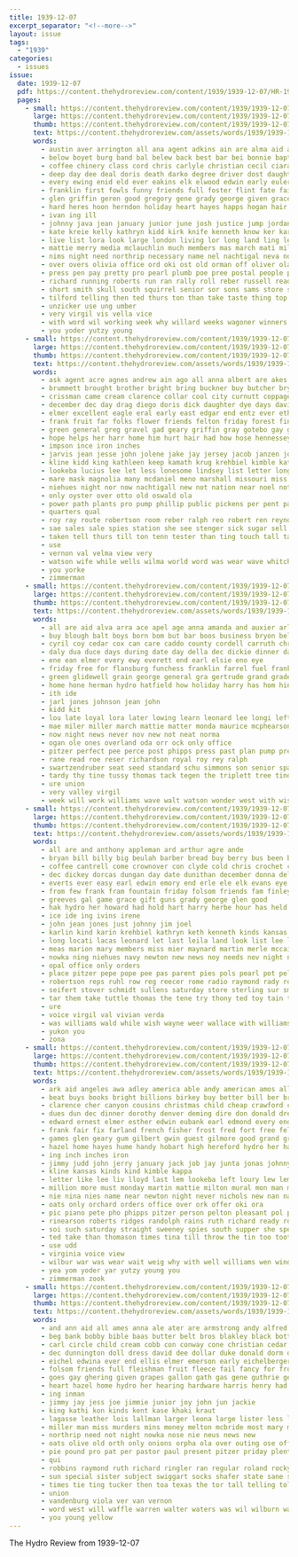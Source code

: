 ```yaml
---
title: 1939-12-07
excerpt_separator: "<!--more-->"
layout: issue
tags:
  - "1939"
categories:
  - issues
issue:
  date: 1939-12-07
  pdf: https://content.thehydroreview.com/content/1939/1939-12-07/HR-1939-12-07.pdf
  pages:
    - small: https://content.thehydroreview.com/content/1939/1939-12-07/small/HR-1939-12-07-01.jpg
      large: https://content.thehydroreview.com/content/1939/1939-12-07/large/HR-1939-12-07-01.jpg
      thumb: https://content.thehydroreview.com/content/1939/1939-12-07/thumbnails/HR-1939-12-07-01.jpg
      text: https://content.thehydroreview.com/assets/words/1939/1939-12-07/HR-1939-12-07-01.txt
      words:
        - austin aver arrington all ana agent adkins ain are alma aid ault annie armstrong atter and ark ago avery anderson ani albert
        - below boyet burg band bal belew back best bar bei bonnie baptist beach buy bail big buckner blaine boys ball blevins bozarth buck bushman body belong ban bandy barber bridge beckham burkhalter bard boy bank bald bonds blackwell but been boyles bridgeport baza broadway butler born brummett business began black
        - coffee chinery class cord chris carlyle christian cecil ciara church curtis come can china cornish colony clobes cedar came cast cockerel christmas county court charles clara certain coy cox christ college cate clinton corner cole check count coble canyon cording cope christi comes crissman cause case col chest city carolina cristian cornelson conti chas caddo craw close comment cold
        - deep day dee deal doris death darko degree driver dost daughters dora days don ded ditmore dean dark dolph doyle dry dort danger doing dec december director
        - every ewing enid eld ever eakins elk elwood edwin early euler ethel end eakin eng earl ember edgar
        - franklin first fowls funny friends full foster flint fate fait flow fatal farms fought fresh foy friday favor farm forget for farmer frost former foreman from free fred few
        - glen griffin geren good gregory gene grady george given grace
        - hard heres hoon herndon holiday heart hayes happs hogan hair hot had high half hinton honor harding horning hugh henry harges hydro hight howard helen henke holland hart held hanger hidden hanks hugo home hamil her how hamilton hint hew has hunting herford heger herman hens hardware hatfield hope harold hop heads
        - ivan ing ill
        - johnny java jean january junior june josh justice jump jordan jack jennie john jim just joe
        - kate kreie kelly kathryn kidd kirk knife kenneth know ker karlin kind
        - live list lora look large london living lor long land ling levi lit leven lee later logan loud lenora lucile last leo lenz let legion lloyd liv lunch lewis lasley
        - mattie merry media mclauchlin much members mas march mati miller myrtle mens manger machin made mich mccullock maid miss most mix mail mat mission mis monday more men must maria matter many moti morning marl martin miles mest man
        - nims night need northrip necessary name nel nachtigal neva note north new ned now near nachtigall nora nowka not notice
        - over overs olivia office ord oki ost old orman off oliver ola only olevia
        - press pen pay pretty pro pearl plumb poe pree postal people pam pat pauline perry pitzer proud per public paper parcel part peace payne person parcels place pal present
        - richard running roberts run ran rally roll reber russell reading real rock rush ready ruby rams river raymond room roy rowan randall regular radio robertson rates rich rivers ray red
        - short smith skull south squirrel senior sor sons sams store shields strong safe standard summer stewart stocks shoe shook set senator string such son second seven saturday style suter simpson show sane star stores speaker sale space say station special service speak she sunda stella speaks shanks sunday spies sith school streets state sodders sil sues sit shows struck sell sutton said still sank sales scott
        - tilford telling then ted thurs ton than take taste thing top tucker them thomas tindal tag trope times the town thomason truly tribe tooman terrell taylor
        - unzicker use ung umber
        - very virgil vis vella vice
        - with word wil working week why willard weeks wagoner winners waller write will way wheat ware well wen wife want walter windows wells willy was weatherford whisler while west watson works wai wyatt white wal work
        - you yoder yutzy young
    - small: https://content.thehydroreview.com/content/1939/1939-12-07/small/HR-1939-12-07-02.jpg
      large: https://content.thehydroreview.com/content/1939/1939-12-07/large/HR-1939-12-07-02.jpg
      thumb: https://content.thehydroreview.com/content/1939/1939-12-07/thumbnails/HR-1939-12-07-02.jpg
      text: https://content.thehydroreview.com/assets/words/1939/1939-12-07/HR-1939-12-07-02.txt
      words:
        - ask agent acre agnes andrew ain ago all anna albert are akes ana ames aso alex arthur and anthony
        - brummett brought brother bright bring buckner buy butcher bryan block back brow barnard bassler bryant bank best bryson bean beach buckmaster business butler ball been belle bridgeport better brothers brave bennett ber barn buddy burton baby black bob books
        - crissman came cream clarence collar cool city curnutt coppage charles carl charlie cox coors come cattle card county coupe child care can chesley console christmas coats clinton case
        - december dec day drag diego doris dick daughter dye days david dee dennis drew daughters dinn dinner dear dalke death dan darko
        - elmer excellent eagle eral early east edgar end entz ever ethyl eloise earl every
        - frank fruit far folks flower friends felton friday forest fine froese from field fam fan free full farm for fresh frost finer front
        - green general greg gravel gad geary griffin gray gotebo gay good george guetta guthrie gress grade ground gordon gone gift guest gas gregg glen
        - hope helps her harr home him hurt hair had how hose hennessey hard howerton herd house hollywood hai hop hedge harry holiday hem harding hour hardware han henry hed hes hot howar hart harvard hosp hatfield hydro hollis haley has
        - impson ince iron inches
        - jarvis jean jesse john jolene jake jay jersey jacob janzen joe johnston jordan julia jan joy jack
        - kline kidd king kathleen keep kamath krug krehbiel kimble kathryn khon know
        - lookeba lucius lee let less lonesome lindsey list letter long live life lone loretta little lovely lenz land line loan lease lloyd
        - mare mask magnolia many mcdaniel meno marshall missouri miss murphy mckee man much monday majors mountain miller men morning midget milk must mier means more moon master made model
        - niehues night nor now nachtigall new not nation near noel notice nice north
        - only oyster over otto old oswald ola
        - power path plants pro pump phillip public pickens per pent pay pryor powers pauline patron pankratz price piedmont piano
        - quarters qual
        - roy ray route robertson room reber ralph reo robert ren reynolds record rent robbins roberta raw rawleigh rier radio rudie
        - sae sales sale spies station she see stenger sick sugar sell side shipp saturday sat south special sand sheldon shepherd shall smith sister swe store son service sen simpson soon still standard sunday stand san supper style small stock sad sund silk susie
        - taken tell thurs till ton tenn tester than ting touch tall tam talkington truly tindel tudor take tou thiessen them taylor the
        - use
        - vernon val velma view very
        - watson wife while wells wilma world word was wear wave whitchurch write went wyatt warde want wide worlds williams wil win well weight weatherford weeks way winter with will
        - you yorke
        - zimmerman
    - small: https://content.thehydroreview.com/content/1939/1939-12-07/small/HR-1939-12-07-03.jpg
      large: https://content.thehydroreview.com/content/1939/1939-12-07/large/HR-1939-12-07-03.jpg
      thumb: https://content.thehydroreview.com/content/1939/1939-12-07/thumbnails/HR-1939-12-07-03.jpg
      text: https://content.thehydroreview.com/assets/words/1939/1939-12-07/HR-1939-12-07-03.txt
      words:
        - all are aid alva arra ace apel age anna amanda and auxier arletta andy assi american austin
        - buy blough balt boys born bom but bar boos business bryon bell bills been bor billie billy bowen brake bank
        - cyril coy cedar cox can care caddo county cordell carruth chris christmas class clarence car cowden crissman church che caller company
        - daly dua duce days during date day della dec dickie dinner dai duncan
        - ene ean elmer every ewy everett end earl elsie eno eye
        - friday free for flansburg funchess franklin farrel fuel frank first ferguson field from few fea frost fara fine
        - green glidewell grain george general gra gertrude grand grade good getting
        - home hone herman hydro hatfield how holiday harry has hom hink hume hinton head had happy hes howard health hobby harold horton
        - ith ide
        - jarl jones johnson jean john
        - kidd kit
        - lou late loyal lora later lowing learn leonard lee longi left luse life
        - mae miler miller march mattie matter monda maurice mcphearson mest melvin mea men money merle masoner maid maker many monday mathis margareta miss marie meats
        - now night news never nov new not neat norma
        - ogan ole ones overland oda orr ock only office
        - pitzer perfect pee perce post phipps press past plan pump present potter pauline
        - rane read roe reser richardson royal roy rey ralph
        - swartzendruber seat seed standard schu simmons son senior spar spor steel sunday sissom simpson sons selling sedan station spain small spies stage smith sunda sister short special side slain second sun sims service six sport super save
        - tardy thy tine tussy thomas tack tegen the triplett tree tindel takes try test talkington tant thor till times theo thom tures
        - ure union
        - very valley virgil
        - week will work williams wave walt watson wonder west with wish weeks weatherford was wheeler
    - small: https://content.thehydroreview.com/content/1939/1939-12-07/small/HR-1939-12-07-04.jpg
      large: https://content.thehydroreview.com/content/1939/1939-12-07/large/HR-1939-12-07-04.jpg
      thumb: https://content.thehydroreview.com/content/1939/1939-12-07/thumbnails/HR-1939-12-07-04.jpg
      text: https://content.thehydroreview.com/assets/words/1939/1939-12-07/HR-1939-12-07-04.txt
      words:
        - all are and anthony appleman ard arthur agre ande
        - bryan bill billy big beulah barber bread buy berry bus been bobby books bertha bethel ber burgman bridgeport better block ben basket business
        - coffee cantrell come crownover con clyde cold chris crochet custer campbell cox chism candies catherine city che coffey coupe christ christmas church coats carolyn charlie
        - dec dickey dorcas dungan day date dunithan december donna delbert dewey dick dinn doak dan dinner daughter delo drinks
        - everts ever easy earl edwin emory end erle ele elk evans eye enter elba elmer ene
        - from few frank fram fountain friday folsom friends fam finley for fay floyd fred
        - greeves gal game grace gift guns grady george glen good
        - hak hydro her howard had hold hart harry herbe hour has held hammons home heine huff harold hinton herbert hot hoffman homes hopewell homa harvey hume hayes happy horace
        - ice ide ing ivins irene
        - john jean jones just johnny jim joel
        - karlin kind karin krehbiel kathryn keth kenneth kinds kansas kitchen
        - long locati lacas leonard let last leila land look list lee lot leon lloyd like lovely line
        - meas marion mary members miss mier maynard martin merle mccain most made mas miller merritt
        - nowka ning niehues navy newton new news noy needs nov night ner ness now north noon nir
        - opal office only orders
        - place pitzer pepe pope pee pas parent pies pols pearl pot pele piano pere pant pro pore penn pat peers prise private perry philips plate par pencil pers phillips pen pipes present
        - robertson reps ruhl row reg reecer rome radio raymond rady robert reber rene rank ray ralph reynolds rowland reno ron roy roederer rosalie regular ree rolls
        - seifert stover schmidt sullens saturday store sterling sur smith sun stecker schroder shields scott spain son stout station sell small show stock short springs style supper south sunday sas slagell service special sale sons side speak sewing
        - tar them take tuttle thomas the tene try thony ted toy tain thi trucks tucker taken tindel
        - ure
        - voice virgil val vivian verda
        - was williams wald while wish wayne weer wallace with williamson walter will weathers went week wells work weatherford
        - yukon you
        - zona
    - small: https://content.thehydroreview.com/content/1939/1939-12-07/small/HR-1939-12-07-05.jpg
      large: https://content.thehydroreview.com/content/1939/1939-12-07/large/HR-1939-12-07-05.jpg
      thumb: https://content.thehydroreview.com/content/1939/1939-12-07/thumbnails/HR-1939-12-07-05.jpg
      text: https://content.thehydroreview.com/assets/words/1939/1939-12-07/HR-1939-12-07-05.txt
      words:
        - ark aid angeles awa adley america able andy american amos all apache allie are ace ask appl and alva asha
        - beat buys books bright billions birkey buy better bill ber brummett best bil belle brooks bertha barbara book but bosch baby buell bread box bow back business buckmaster binger bowman both baysinger boucher bones big boschert bird benne
        - clarence cher canyon cousins christmas child cheap crawford city caraway college can cal cost colorado cattle cant cobb cause cold church car carry charlie carnegie cook came coffee collier cool class clayton carl clarice corn colo clawson cyril clyde clinton
        - dues dun dec dinner dorothy denver deming dire don donald dress drinks deep date dar does daughters december dick diner devoid due dungan down during daughter degree done day
        - edward ernest elmer esther edwin eubank earl edmond every end eon enid eddy eldon engle eakin else
        - frank fair fix farland french fisher frost fred fort free felton fudge fed fees fish fill failing flynn from full farrell first for fore friday fowler forget fand
        - games glen geary gum gilbert gwin guest gilmore good grand griffin goodson grady gon gas grain gilliam gibbon gregory grow george
        - hazel home hayes hume handy hobart high hereford hydro her hamm height hardy hinton holiday henry hutch has hatfield hands harry how heres had howard hardware harvey holi hantz harold
        - ing inch inches iron
        - jimmy judd john jerry january jack job jay junta jonas johnny jackson joe jim june just
        - kline kansas kinds kind kimble kappa
        - letter like lee liv lloyd last lem lookeba left loury lew lemke less los lulu lathe lionel lowell lewis land levi level look lucius large live let
        - million more must monday martin mattie milton mural mon man may mail miss many mast mulder most men made mong maria means myrtle miller marguerite
        - nie nina nies name near newton night never nichols new nan nation not noe nims ner nov north norma names
        - oats only orchard orders office over ork offer oki ora
        - pic piano pete pho phipps pitzer person pelton pleasant pol pat part pan per para private pees pretty people plants pueblo paap phi pease perl plant president planter present packard pour pauline pies pie
        - rinearson roberts ridges randolph rains ruth richard ready rosser randall rolls roy richert root ray reynolds rain roots rock robertson rail regular run
        - soi such saturday straight sweeney spies south supper she special sak shallow sunday side set sil still see scott sutton small surrey simpson son settle shields school sons slagell states service soe sells swartzendruber stalling sunda save short sales send student stand station say sims show store stratton shows smith sayre stutzman spring silk sprowl standard sedan
        - ted take than thomason times tina till throw the tin too tooth taylor teasley tom tee thie tax texola try tap ten thomas tudor tees trees them ton team train top tree
        - use udd
        - virginia voice view
        - wilbur war was wear wait weig why with well williams wen windham work washington working will word world went walt week wilda weatherford way waller wallace wilkerson walter west welding water wil
        - yea yom yoder yar yutzy young you
        - zimmerman zook
    - small: https://content.thehydroreview.com/content/1939/1939-12-07/small/HR-1939-12-07-06.jpg
      large: https://content.thehydroreview.com/content/1939/1939-12-07/large/HR-1939-12-07-06.jpg
      thumb: https://content.thehydroreview.com/content/1939/1939-12-07/thumbnails/HR-1939-12-07-06.jpg
      text: https://content.thehydroreview.com/assets/words/1939/1939-12-07/HR-1939-12-07-06.txt
      words:
        - and ann aid all ames anna ale ater are armstrong andy alfred amos
        - beg bank bobby bible baas butter belt bros blakley black bottom bert bologna bandy bee box butler browne born belts brand borger beard bunch but belle berry bui brown beans bars beat bring bertha better been bright
        - carl circle child cream cobb con conway cone christian cedar chet caddo chester coffee cause college church corn crouch camp christmas credit come cecil crystal coats clinton courage county colar carruth col carton can coble canyon
        - dec dunnington doll dress david dee dollar duke donald dorm don desire door diana doyle daughter during dumas duart dinner dies day denison dry dean daniel ding dale doctor december
        - eichel edwina ever end ellis elmer emerson early eichelberger every everett ege emma even ellen
        - folsom friends full fleishman fruit fleece fail fancy for from fig falls few foreman fin fort fair friday folks felt fire face farrell fast floy first
        - goes gay ghering given grapes gallon gath gas gene guthrie george grant grandson gue gram gerber gey glen group garvey
        - heart hazel home hydro her hearing hardware harris henry had hopewell harsh ham henke holiday heger has high held hayes honor hes hamburger
        - ing inman
        - jimmy jay jess joe jimmie junior joy john jun jackie
        - king kathi kon kinds kent kase khaki kraut
        - lagasse leather lois lallman larger leona large lister less lake league labor look linda lookeba lea lilian leora lee lola lick louis line lard loss lloyd live laundry
        - miller man miss murders mins money melton mcbride most mary made maurice maxine more men mond morning martin meal mens moore mention monday mis morgan marie
        - northrip need not night nowka nose nie neus news new
        - oats olive old orth only onions orpha ola over outing ose office ollie
        - pie pound pro pat per pastor paul present pitzer priday plenty pete part poage perfect pick parsonage plan pies pounds pork peaches pure
        - qui
        - robbins raymond ruth richard ringler ran regular roland rocky rally ray rem rober rhoades rahi robertson roy rachel roll roscoe rond robt rhoads
        - sun special sister subject swiggart socks shafer state sane shall second soap swartzendruber straight seal sunda som sock son sack sims soni shaw streets size school sermon style sauer shipp she sedan silk see shirts spain saturday santa supper saye season show short states sincere sani sal sunday soe slagell service
        - times tie ting tucker then toa texas the tor tall telling toles too test tom them than thiessen take tha taylor trip teacher thelma town thur taken ties tee
        - union
        - vandenburg viola ver van vernon
        - word west will waffle warren walter waters was wil wilburn wayne waste white week willard work wee willingham wool werk willing weeks webb with
        - you young yellow
---
```


The Hydro Review from 1939-12-07

<!--more-->

